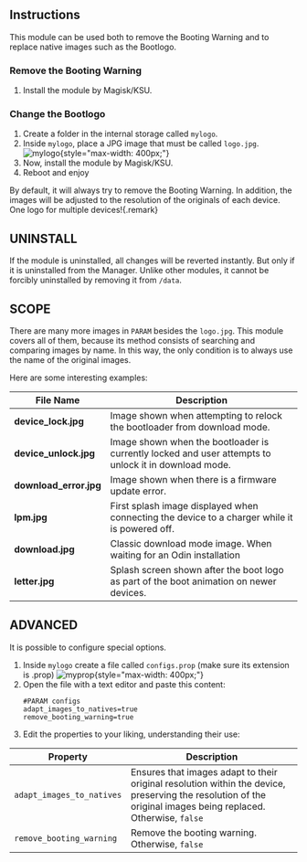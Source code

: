## Instructions

This module can be used both to remove the Booting Warning and to replace native images such as the Bootlogo.

### Remove the Booting Warning
1. Install the module by Magisk/KSU.
### Change the Bootlogo
1. Create a folder in the internal storage called ``mylogo``.
3. Inside ``mylogo``, place a JPG image that must be called ``logo.jpg``.
   ![mylogo](https://i.ibb.co/wpg9n1z/image.png){style="max-width: 400px;"}
4. Now, install the module by Magisk/KSU.
5. Reboot and enjoy

By default, it will always try to remove the Booting Warning. In addition, the images will be adjusted to the resolution of the originals of each device. One logo for multiple devices!{.remark}

## UNINSTALL
If the module is uninstalled, all changes will be reverted instantly. But only if it is uninstalled from the Manager. Unlike other modules, it cannot be forcibly uninstalled by removing it from ``/data``.

## SCOPE
There are many more images in ``PARAM`` besides the ``logo.jpg``. This module covers all of them, because its method consists of searching and comparing images by name. In this way, the only condition is to always use the name of the original images.

Here are some interesting examples:

| **File Name**            | **Description**                                                                 |
|--------------------------|---------------------------------------------------------------------------------|
| **device_lock.jpg**       | Image shown when attempting to relock the bootloader from download mode.        |
| **device_unlock.jpg**     | Image shown when the bootloader is currently locked and user attempts to unlock it in download mode. |
| **download_error.jpg**    | Image shown when there is a firmware update error.                              |
| **lpm.jpg**               | First splash image displayed when connecting the device to a charger while it is powered off. |
| **download.jpg**          | Classic download mode image. When waiting for an Odin installation |
| **letter.jpg**            | Splash screen shown after the boot logo as part of the boot animation on newer devices. |


## ADVANCED
It is possible to configure special options.


1. Inside ``mylogo`` create a file called ``configs.prop`` (make sure its extension is .prop)
   ![myprop](https://i.ibb.co/Dg8Mwr9/image.png){style="max-width: 400px;"}
2. Open the file with a text editor and paste this content:
   ```
   #PARAM configs
   adapt_images_to_natives=true
   remove_booting_warning=true
   ```
3. Edit the properties to your liking, understanding their use:

| **Property**                    | **Description**                                                                 |
|-----------------------------|-----------------------------------------------------------------------------|
| `adapt_images_to_natives`    | Ensures that images adapt to their original resolution within the device, preserving the resolution of the original images being replaced. Otherwise, ``false`` |
| `remove_booting_warning`     | Remove the booting warning. Otherwise, ``false``                       |
